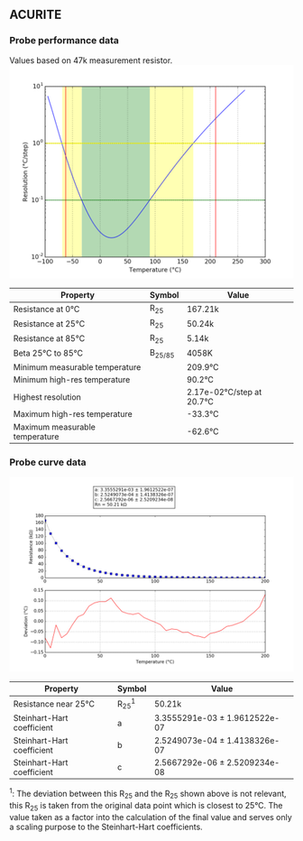 
## ACURITE
### Probe performance data

Values based on 47k measurement resistor.
![Sensor performance chart](ACURITE_resolution.png)

Property | Symbol | Value
-------- | -------- | --------
Resistance at 0°C | R<sub>25</sub> | 167.21k
Resistance at 25°C | R<sub>25</sub> | 50.24k
Resistance at 85°C | R<sub>25</sub> | 5.14k
Beta 25°C to 85°C | B<sub>25/85</sub>| 4058K
Minimum measurable temperature | | 209.9°C
Minimum high-res temperature | | 90.2°C
Highest resolution || 2.17e-02°C/step at 20.7°C
Maximum high-res temperature | | -33.3°C
Maximum measurable temperature | | -62.6°C

### Probe curve data
![Probe fit chart](ACURITE_curve.png)

Property | Symbol | Value
-------- | -------- | --------
Resistance near 25°C | R<sub>25</sub><sup>1</sup> | 50.21k
Steinhart-Hart coefficient | a | 3.3555291e-03 ± 1.9612522e-07
Steinhart-Hart coefficient | b | 2.5249073e-04 ± 1.4138326e-07
Steinhart-Hart coefficient | c | 2.5667292e-06 ± 2.5209234e-08

<sup>1</sup>: The deviation between this R<sub>25</sub> and the R<sub>25</sub> shown above is not relevant, this R<sub>25</sub> is taken from the original data point which is closest to 25°C. The value taken as a factor into the calculation of the final value and serves only a scaling purpose to the Steinhart-Hart coefficients.
